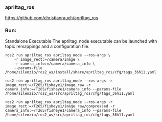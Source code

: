 
### apriltag_ros

https://github.com/christianrauch/apriltag_ros


### Run:

Standalone Executable
The apriltag_node executable can be launched with topic remappings and a configuration file:

```
ros2 run apriltag_ros apriltag_node --ros-args \
    -r image_rect:=/camera/image \
    -r camera_info:=/camera/camera_info \
    --params-file /home/silenzio/ros2_ws/install/share/apriltag_ros/cfg/tags_36h11.yaml
```

```
ros2 run apriltag_ros apriltag_node --ros-args -r image_rect:=/T265/fisheye1/image_raw -r camera_info:=/T265/fisheye1/camera_info --params-file /home/silenzio/ros2_ws/src/apriltag_ros/cfg/tags_36h11.yaml
```


```
ros2 run apriltag_ros apriltag_node --ros-args -r image_rect:=/T265/fisheye1/image_raw/compressed -r camera_info:=/T265/fisheye1/camera_info --params-file /home/silenzio/ros2_ws/src/apriltag_ros/cfg/tags_36h11.yaml
```
